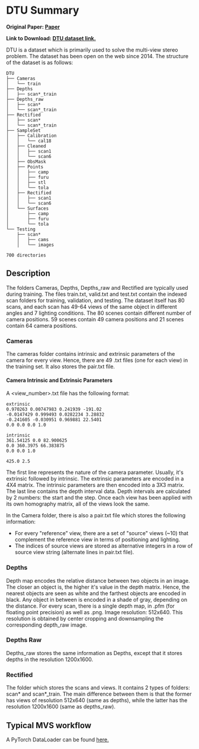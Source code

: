 # DTU Summary

**Original Paper: [Paper](https://roboimagedata2.compute.dtu.dk/data/text/multiViewCVPR2014.pdf)**

**Link to Download: [DTU dataset link.](https://roboimagedata.compute.dtu.dk/?page_id=36)**

DTU is a dataset which is primarily used to solve the multi-view stereo problem. The dataset has been open on the web since 2014.
The structure of the dataset is as follows:

```{bash}
DTU
├── Cameras
│   └── train
├── Depths
│   ├── scan*_train
├── Depths_raw
│   ├── scan*
│   └── scan*_train
├── Rectified
│   ├── scan*
│   └── scan*_train
├── SampleSet
│   ├── Calibration
│   │   └── cal18
│   ├── Cleaned
│   │   ├── scan1
│   │   └── scan6
│   ├── ObsMask
│   ├── Points
│   │   ├── camp
│   │   ├── furu
│   │   ├── stl
│   │   └── tola
│   ├── Rectified
│   │   ├── scan1
│   │   └── scan6
│   └── Surfaces
│       ├── camp
│       ├── furu
│       └── tola
└── Testing
    ├── scan*
    │   ├── cams
    │   └── images

700 directories
```

## Description

The folders Cameras, Depths, Depths_raw and Rectified are typically used during training.
The files train.txt, valid.txt and test.txt contain the indexed scan folders for training, validation, and testing.
The dataset itself has 80 scans, and each scan has 49-64 views of the same object in different angles and 7 lighting conditions.
The 80 scenes contain different number of camera positions. 59 scenes contain 49 camera positions and 21 scenes contain 64 camera positions.

### Cameras

The cameras folder contains intrinsic and extrinsic parameters of the camera for every view. Hence, there are 49 .txt files (one for each view) in the training set. It also stores the pair.txt file.

#### Camera Intrinsic and Extrinsic Parameters

A <view_number>.txt file has the following format:

```{txt}
extrinsic
0.970263 0.00747983 0.241939 -191.02
-0.0147429 0.999493 0.0282234 3.28832
-0.241605 -0.030951 0.969881 22.5401
0.0 0.0 0.0 1.0

intrinsic
361.54125 0.0 82.900625
0.0 360.3975 66.383875
0.0 0.0 1.0

425.0 2.5
```

The first line represents the nature of the camera parameter. Usually, it's extrinsic followed by intrinsic.
The extrinsic parameters are encoded in a 4X4 matrix. The intrinsic parameters are then encoded into a 3X3 matrix.
The last line contains the depth interval data. Depth intervals are calculated by 2 numbers: the start and the step.
Once each view has been applied with its own homography matrix, all of the views look the same.

In the Camera folder, there is also a pair.txt file which stores the following information:

- For every "reference" view, there are a set of "source" views (~10) that complement the reference view in terms of positioning and lighting.
- The indices of source views are stored as alternative integers in a row of source view string (alternate lines in pair.txt file).

### Depths

Depth map encodes the relative distance between two objects in an image.
The closer an object is, the higher it's value in the depth matrix.
Hence, the nearest objects are seen as white and the farthest objects are encoded in black.
Any object in between is encoded in a shade of gray, depending on the distance.
For every scan, there is a single depth map, in .pfm (for floating point precision) as well as .png.
Image resolution: 512x640. This resolution is obtained by center cropping and downsampling the corresponding depth_raw image.

### Depths Raw

Depths\_raw stores the same information as Depths, except that it stores depths in the resolution 1200x1600.

### Rectified

The folder which stores the scans and views. It contains 2 types of folders: scan\* and scan\*\_train. The main difference between them is that the former has views of resolution 512x640 (same as depths), while the latter has the resolution 1200x1600 (same as depths_raw).

## Typical MVS workflow

A PyTorch DataLoader can be found [here.](https://github.com/xy-guo/MVSNet_pytorch/blob/master/datasets/dtu_yao.py)

